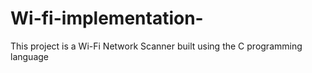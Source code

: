 # Wi-fi-implementation-
This project is a Wi-Fi Network Scanner built using the C programming language
